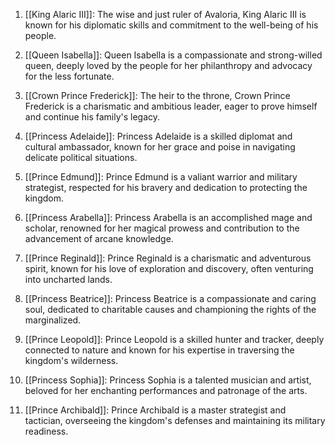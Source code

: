 1. [[King Alaric III]]: The wise and just ruler of Avaloria, King Alaric III is known for his diplomatic skills and commitment to the well-being of his people.
 
2. [[Queen Isabella]]: Queen Isabella is a compassionate and strong-willed queen, deeply loved by the people for her philanthropy and advocacy for the less fortunate.

3. [[Crown Prince Frederick]]: The heir to the throne, Crown Prince Frederick is a charismatic and ambitious leader, eager to prove himself and continue his family's legacy.

4. [[Princess Adelaide]]: Princess Adelaide is a skilled diplomat and cultural ambassador, known for her grace and poise in navigating delicate political situations.

5. [[Prince Edmund]]: Prince Edmund is a valiant warrior and military strategist, respected for his bravery and dedication to protecting the kingdom.

6. [[Princess Arabella]]: Princess Arabella is an accomplished mage and scholar, renowned for her magical prowess and contribution to the advancement of arcane knowledge.

7. [[Prince Reginald]]: Prince Reginald is a charismatic and adventurous spirit, known for his love of exploration and discovery, often venturing into uncharted lands.

8. [[Princess Beatrice]]: Princess Beatrice is a compassionate and caring soul, dedicated to charitable causes and championing the rights of the marginalized.

9. [[Prince Leopold]]: Prince Leopold is a skilled hunter and tracker, deeply connected to nature and known for his expertise in traversing the kingdom's wilderness.

10. [[Princess Sophia]]: Princess Sophia is a talented musician and artist, beloved for her enchanting performances and patronage of the arts.

11. [[Prince Archibald]]: Prince Archibald is a master strategist and tactician, overseeing the kingdom's defenses and maintaining its military readiness.